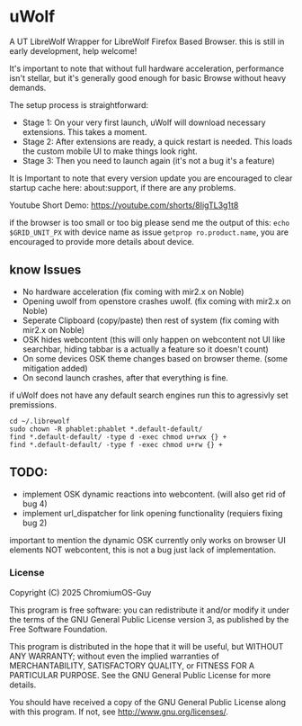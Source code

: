 # uWolf

A UT LibreWolf Wrapper for LibreWolf Firefox Based Browser.
this is still in early development, help welcome!

It's important to note that without full hardware acceleration, performance isn't stellar, but it's generally good enough for basic Browse without heavy demands.

The setup process is straightforward:
 -  Stage 1: On your very first launch, uWolf will download necessary extensions. This takes a moment.
 -  Stage 2: After extensions are ready, a quick restart is needed. This loads the custom mobile UI to make things look right.
 -  Stage 3: Then you need to launch again (it's not a bug it's a feature)

It is Important to note that every version update you are encouraged to clear startup cache here: about:support, if there are any problems.

Youtube Short Demo: https://youtube.com/shorts/8IigTL3g1t8

if the browser is too small or too big please send me the output of this:
```echo $GRID_UNIT_PX```  with device name as issue ```getprop ro.product.name```, you are encouraged to provide more details about device.


## know Issues
* No hardware acceleration (fix coming with mir2.x on Noble)
* Opening uwolf from openstore crashes uwolf. (fix coming with mir2.x on Noble)
* Seperate Clipboard (copy/paste) then rest of system (fix coming with mir2.x on Noble)
* OSK hides webcontent (this will only happen on webcontent not UI like searchbar, hiding tabbar is a actually a feature so it doesn't count)
* On some devices OSK theme changes based on browser theme. (some mitigation added)
* On second launch crashes, after that everything is fine.

if uWolf does not have any default search engines run this to agressivly set premissions.
``` shell
cd ~/.librewolf
sudo chown -R phablet:phablet *.default-default/
find *.default-default/ -type d -exec chmod u+rwx {} +
find *.default-default/ -type f -exec chmod u+rw {} + 
```

## TODO:
* implement OSK dynamic reactions into webcontent. (will also get rid of bug 4)
* implement url_dispatcher for link opening functionality (requiers fixing bug 2)


important to mention the dynamic OSK currently only works on browser UI elements NOT webcontent, this is not a bug just lack of implementation.

### License

Copyright (C) 2025  ChromiumOS-Guy

This program is free software: you can redistribute it and/or modify it under
the terms of the GNU General Public License version 3, as published by the
Free Software Foundation.

This program is distributed in the hope that it will be useful, but WITHOUT ANY
WARRANTY; without even the implied warranties of MERCHANTABILITY, SATISFACTORY
QUALITY, or FITNESS FOR A PARTICULAR PURPOSE.  See the GNU General Public License
for more details.

You should have received a copy of the GNU General Public License along with
this program. If not, see <http://www.gnu.org/licenses/>.
